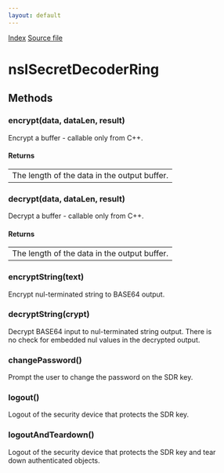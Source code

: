 ```yaml
---
layout: default
---
```

<div id='links'><a href="../index.html">Index</a>
<a href="http://dxr.mozilla.org/mozilla-central/source/netwerk/base/public/nsISecretDecoderRing.idl">Source file</a>
</div>

# nsISecretDecoderRing #

## Methods ##

### encrypt(data, dataLen, result) ###
  
Encrypt a buffer - callable only from C++.  
  
  

#### Returns ####

<table>

<tr>
<td>The length of the data in the output buffer.  
</td>
</tr>

</table>

### decrypt(data, dataLen, result) ###
  
Decrypt a buffer - callable only from C++.  
  
  

#### Returns ####

<table>

<tr>
<td>The length of the data in the output buffer.  
</td>
</tr>

</table>

### encryptString(text) ###
  
Encrypt nul-terminated string to BASE64 output.  
  

### decryptString(crypt) ###
  
Decrypt BASE64 input to nul-terminated string output.  There is  
no check for embedded nul values in the decrypted output.  
  

### changePassword() ###
  
Prompt the user to change the password on the SDR key.  
  

### logout() ###
  
Logout of the security device that protects the SDR key.  
  

### logoutAndTeardown() ###
  
Logout of the security device that protects the SDR key and tear  
down authenticated objects.  
  

